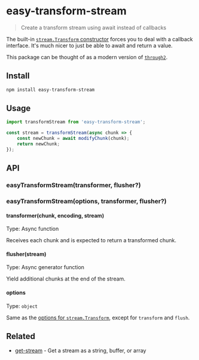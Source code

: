 # easy-transform-stream

> Create a transform stream using await instead of callbacks

The built-in [`stream.Transform` constructor](https://nodejs.org/api/stream.html#class-streamtransform) forces you to deal with a callback interface. It's much nicer to just be able to await and return a value.

This package can be thought of as a modern version of [`through2`](https://github.com/rvagg/through2).

## Install

```sh
npm install easy-transform-stream
```

## Usage

```js
import transformStream from 'easy-transform-stream';

const stream = transformStream(async chunk => {
	const newChunk = await modifyChunk(chunk);
	return newChunk;
});
```

## API

### easyTransformStream(transformer, flusher?)
### easyTransformStream(options, transformer, flusher?)

#### transformer(chunk, encoding, stream)

Type: Async function

Receives each chunk and is expected to return a transformed chunk.

#### flusher(stream)

Type: Async generator function

Yield additional chunks at the end of the stream.

#### options

Type: `object`

Same as the [options for `stream.Transform`](https://nodejs.org/api/stream.html#new-streamtransformoptions), except for `transform` and `flush`.

## Related

- [get-stream](https://github.com/sindresorhus/get-stream) - Get a stream as a string, buffer, or array
